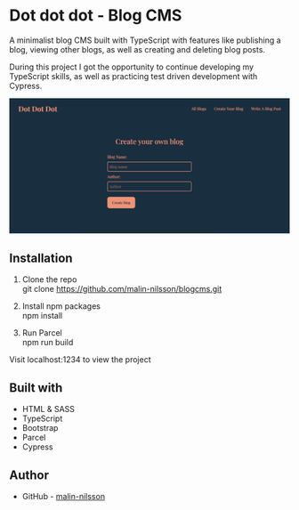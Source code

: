 # Dot dot dot - Blog CMS
A minimalist blog CMS built with TypeScript with features like publishing a blog, viewing other blogs, as well as creating and deleting blog posts.

During this project I got the opportunity to continue developing my TypeScript skills, as well as practicing test driven development with Cypress.

![](./src/assets/screenshot.jpg)

## Installation
1. Clone the repo\
git clone https://github.com/malin-nilsson/blogcms.git

2. Install npm packages\
npm install

3. Run Parcel\
npm run build

Visit localhost:1234 to view the project

## Built with
- HTML & SASS
- TypeScript
- Bootstrap
- Parcel
- Cypress

## Author
- GitHub - [malin-nilsson](https://github.com/malin-nilsson)
